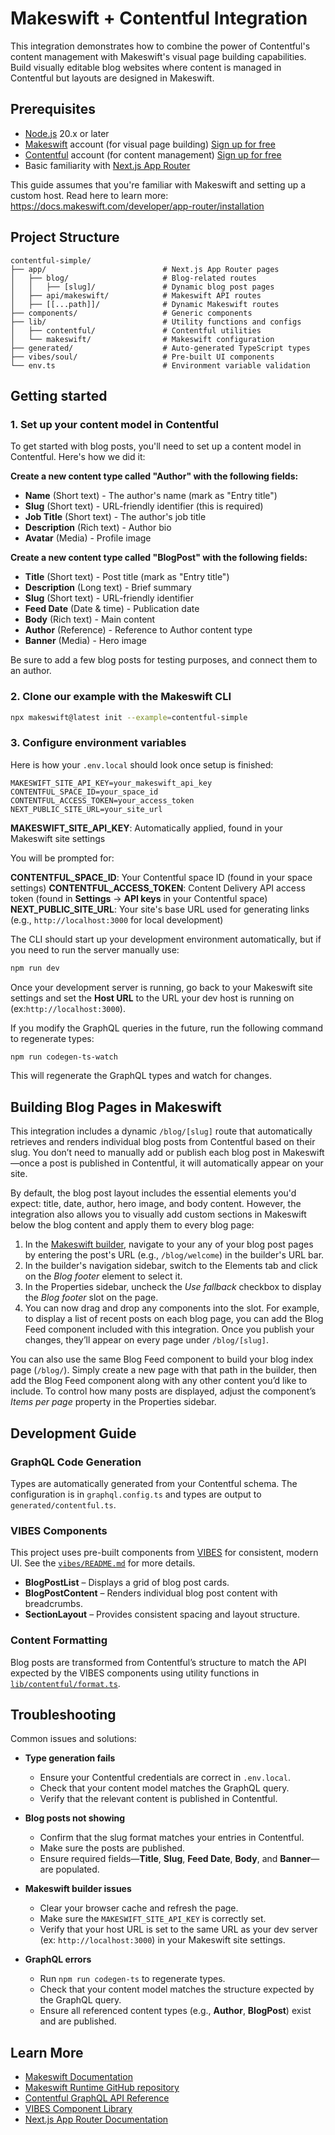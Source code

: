 # Makeswift + Contentful Integration

This integration demonstrates how to combine the power of Contentful's content management with Makeswift's visual page building capabilities. Build visually editable blog websites where content is managed in Contentful but layouts are designed in Makeswift.

## Prerequisites

- [Node.js](https://nodejs.org/) 20.x or later
- [Makeswift](https://www.makeswift.com/) account (for visual page building) [Sign up for free](https://app.makeswift.com/signup)
- [Contentful](https://www.contentful.com/) account (for content management) [Sign up for free](https://www.contentful.com/sign-up)
- Basic familiarity with [Next.js App Router](https://nextjs.org/docs/app)

This guide assumes that you're familiar with Makeswift and setting up a custom host. Read here to learn more: https://docs.makeswift.com/developer/app-router/installation

## Project Structure

```
contentful-simple/
├── app/                          # Next.js App Router pages
│   ├── blog/                     # Blog-related routes
│   │   ├── [slug]/               # Dynamic blog post pages
│   ├── api/makeswift/            # Makeswift API routes
│   ├── [[...path]]/              # Dynamic Makeswift routes
├── components/                   # Generic components
├── lib/                          # Utility functions and configs
│   ├── contentful/               # Contentful utilities
│   └── makeswift/                # Makeswift configuration
├── generated/                    # Auto-generated TypeScript types
├── vibes/soul/                   # Pre-built UI components
└── env.ts                        # Environment variable validation
```

## Getting started

### 1. Set up your content model in Contentful

To get started with blog posts, you'll need to set up a content model in Contentful. Here's how we did it:

**Create a new content type called "Author" with the following fields:**

- **Name** (Short text) - The author's name (mark as "Entry title")
- **Slug** (Short text) - URL-friendly identifier (this is required)
- **Job Title** (Short text) - The author's job title
- **Description** (Rich text) - Author bio
- **Avatar** (Media) - Profile image

**Create a new content type called "BlogPost" with the following fields:**

- **Title** (Short text) - Post title (mark as "Entry title")
- **Description** (Long text) - Brief summary
- **Slug** (Short text) - URL-friendly identifier
- **Feed Date** (Date & time) - Publication date
- **Body** (Rich text) - Main content
- **Author** (Reference) - Reference to Author content type
- **Banner** (Media) - Hero image

Be sure to add a few blog posts for testing purposes, and connect them to an author.

### 2. Clone our example with the Makeswift CLI

```bash
npx makeswift@latest init --example=contentful-simple
```

### 3. Configure environment variables

Here is how your `.env.local` should look once setup is finished:

```
MAKESWIFT_SITE_API_KEY=your_makeswift_api_key
CONTENTFUL_SPACE_ID=your_space_id
CONTENTFUL_ACCESS_TOKEN=your_access_token
NEXT_PUBLIC_SITE_URL=your_site_url
```

**MAKESWIFT_SITE_API_KEY**: Automatically applied, found in your Makeswift site settings

You will be prompted for:

**CONTENTFUL_SPACE_ID**: Your Contentful space ID (found in your space settings)
**CONTENTFUL_ACCESS_TOKEN**: Content Delivery API access token (found in **Settings** → **API keys** in your Contentful space)
**NEXT_PUBLIC_SITE_URL**: Your site's base URL used for generating links (e.g., `http://localhost:3000` for local development)

The CLI should start up your development environment automatically, but if you need to run the server manually use:

```bash
npm run dev
```

Once your development server is running, go back to your Makeswift site settings and set the **Host URL** to the URL your dev host is running on (ex:`http://localhost:3000`).

If you modify the GraphQL queries in the future, run the following command to regenerate types:

```bash
npm run codegen-ts-watch
```

This will regenerate the GraphQL types and watch for changes.

## Building Blog Pages in Makeswift

This integration includes a dynamic `/blog/[slug]` route that automatically retrieves and renders individual blog posts from Contentful based on their slug. You don’t need to manually add or publish each blog post in Makeswift—once a post is published in Contentful, it will automatically appear on your site.

By default, the blog post layout includes the essential elements you'd expect: title, date, author, hero image, and body content. However, the integration also allows you to visually add custom sections in Makeswift below the blog content and apply them to every blog page:

1. In the [Makeswift builder](https://docs.makeswift.com/product/builder-basics), navigate to your any of your blog post pages by entering the post's URL (e.g., `/blog/welcome`) in the builder's URL bar.
2. In the builder's navigation sidebar, switch to the Elements tab and click on the _Blog footer_ element to select it.
3. In the Properties sidebar, uncheck the _Use fallback_ checkbox to display the _Blog footer_ slot on the page.
4. You can now drag and drop any components into the slot. For example, to display a list of recent posts on each blog page, you can add the Blog Feed component included with this integration. Once you publish your changes, they’ll appear on every page under `/blog/[slug]`.

You can also use the same Blog Feed component to build your blog index page (`/blog/`). Simply create a new page with that path in the builder, then add the Blog Feed component along with any other content you’d like to include. To control how many posts are displayed, adjust the component’s _Items per page_ property in the Properties sidebar.

## Development Guide

### GraphQL Code Generation

Types are automatically generated from your Contentful schema. The configuration is in `graphql.config.ts` and types are output to `generated/contentful.ts`.

### VIBES Components

This project uses pre-built components from [VIBES](https://vibes.site/) for consistent, modern UI. See the [`vibes/README.md`](vibes/README.md) for more details.

- **BlogPostList** – Displays a grid of blog post cards.
- **BlogPostContent** – Renders individual blog post content with breadcrumbs.
- **SectionLayout** – Provides consistent spacing and layout structure.

### Content Formatting

Blog posts are transformed from Contentful’s structure to match the API expected by the VIBES components using utility functions in [`lib/contentful/format.ts`](lib/contentful/format.ts).

## Troubleshooting

Common issues and solutions:

- **Type generation fails**
  - Ensure your Contentful credentials are correct in `.env.local`.
  - Check that your content model matches the GraphQL query.
  - Verify that the relevant content is published in Contentful.

- **Blog posts not showing**
  - Confirm that the slug format matches your entries in Contentful.
  - Make sure the posts are published.
  - Ensure required fields—**Title**, **Slug**, **Feed Date**, **Body**, and **Banner**—are populated.

- **Makeswift builder issues**
  - Clear your browser cache and refresh the page.
  - Make sure the `MAKESWIFT_SITE_API_KEY` is correctly set.
  - Verify that your host URL is set to the same URL as your dev server (ex: `http://localhost:3000`) in your Makeswift site settings.

- **GraphQL errors**
  - Run `npm run codegen-ts` to regenerate types.
  - Check that your content model matches the structure expected by the GraphQL query.
  - Ensure all referenced content types (e.g., **Author**, **BlogPost**) exist and are published.

## Learn More

- [Makeswift Documentation](https://www.makeswift.com/docs/)
- [Makeswift Runtime GitHub repository](https://github.com/makeswift/makeswift)
- [Contentful GraphQL API Reference](https://www.contentful.com/developers/docs/references/graphql/)
- [VIBES Component Library](https://vibes.site/)
- [Next.js App Router Documentation](https://nextjs.org/docs/app)
